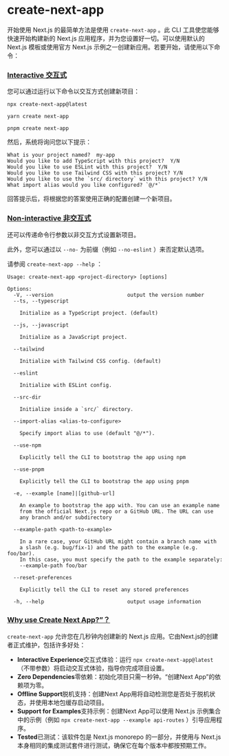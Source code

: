 # create-next-app

开始使用 Next.js 的最简单方法是使用 `create-next-app` 。此 CLI 工具使您能够快速开始构建新的 Next.js 应用程序，并为您设置好一切。可以使用默认的 Next.js 模板或使用官方 Next.js 示例之一创建新应用。若要开始，请使用以下命令：

### [Interactive 交互式](https://nextjs.org/docs/app/api-reference/create-next-app#interactive)

您可以通过运行以下命令以交互方式创建新项目：

```terminal
npx create-next-app@latest
 
yarn create next-app
 
pnpm create next-app
```

然后，系统将询问您以下提示：

```terminal
What is your project named?  my-app
Would you like to add TypeScript with this project?  Y/N
Would you like to use ESLint with this project?  Y/N
Would you like to use Tailwind CSS with this project? Y/N
Would you like to use the `src/ directory` with this project? Y/N
What import alias would you like configured? `@/*`
```

回答提示后，将根据您的答案使用正确的配置创建一个新项目。

### [Non-interactive 非交互式](https://nextjs.org/docs/app/api-reference/create-next-app#non-interactive)

还可以传递命令行参数以非交互方式设置新项目。

此外，您可以通过以 `--no-` 为前缀（例如 `--no-eslint` ）来否定默认选项。

请参阅 `create-next-app --help` ：

```terminal
Usage: create-next-app <project-directory> [options]
 
Options:
  -V, --version                        output the version number
  --ts, --typescript
 
    Initialize as a TypeScript project. (default)
 
  --js, --javascript
 
    Initialize as a JavaScript project.
 
  --tailwind
 
    Initialize with Tailwind CSS config. (default)
 
  --eslint
 
    Initialize with ESLint config.
 
  --src-dir
 
    Initialize inside a `src/` directory.
 
  --import-alias <alias-to-configure>
 
    Specify import alias to use (default "@/*").
 
  --use-npm
 
    Explicitly tell the CLI to bootstrap the app using npm
 
  --use-pnpm
 
    Explicitly tell the CLI to bootstrap the app using pnpm
 
  -e, --example [name]|[github-url]
 
    An example to bootstrap the app with. You can use an example name
    from the official Next.js repo or a GitHub URL. The URL can use
    any branch and/or subdirectory
 
  --example-path <path-to-example>
 
    In a rare case, your GitHub URL might contain a branch name with
    a slash (e.g. bug/fix-1) and the path to the example (e.g. foo/bar).
    In this case, you must specify the path to the example separately:
    --example-path foo/bar
 
  --reset-preferences
 
    Explicitly tell the CLI to reset any stored preferences
 
  -h, --help                           output usage information
```

### [Why use Create Next App?”？](https://nextjs.org/docs/app/api-reference/create-next-app#why-use-create-next-app)

`create-next-app` 允许您在几秒钟内创建新的 Next.js 应用。它由Next.js的创建者正式维护，包括许多好处：

- **Interactive Experience**交互式体验：运行 `npx create-next-app@latest` （不带参数）将启动交互式体验，指导你完成项目设置。
- **Zero Dependencies**零依赖：初始化项目只需一秒钟。“创建Next App”的依赖项为零。
- **Offline Support**脱机支持：创建Next App用将自动检测您是否处于脱机状态，并使用本地包缓存启动项目。
- **Support for Examples**支持示例：创建Next App可以使用 Next.js 示例集合中的示例（例如 `npx create-next-app --example api-routes` ）引导应用程序。
- **Tested**已测试：该软件包是 Next.js monorepo 的一部分，并使用与 Next.js 本身相同的集成测试套件进行测试，确保它在每个版本中都按预期工作。